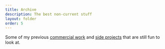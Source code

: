 ```yaml
---
title: Archive
description: The best non-current stuff
layout: folder
order: 5
---
```


Some of my previous [commercial work](./work/) and [side projects](./projects/) that are still fun to look at.

